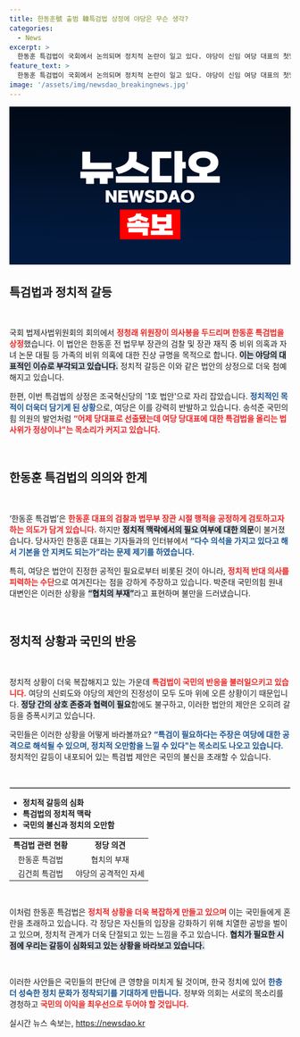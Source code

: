 ```yaml
---
title: 한동훈號 출범 韓특검법 상정에 야당은 무슨 생각?
categories:
  - News
excerpt: >
  한동훈 특검법이 국회에서 논의되며 정치적 논란이 일고 있다. 야당이 신임 여당 대표의 첫날 특검 법안을 상정한 가운데, 협치의 기로에서 보이는 갈등과 오만함이 국민의 우려를 낳고 있다. 이 사건은 정치적 풍향을 가늠할 중요한 시험대가 될 전망이다.
feature_text: >
  한동훈 특검법이 국회에서 논의되며 정치적 논란이 일고 있다. 야당이 신임 여당 대표의 첫날 특검 법안을 상정한 가운데, 협치의 기로에서 보이는 갈등과 오만함이 국민의 우려를 낳고 있다. 이 사건은 정치적 풍향을 가늠할 중요한 시험대가 될 전망이다.
image: '/assets/img/newsdao_breakingnews.jpg'
---
```


<p><img src="/assets/img/newsdao_breakingnews.jpg" alt="ontimetimes 속보" /></p>

<h2 data-ke-size="size26">특검법과 정치적 갈등</h2>

<p data-ke-size="size16">&nbsp;</p>

<p>국회 법제사법위원회의 회의에서 <b><span style="color: #ee2323;">정청래 위원장이 의사봉을 두드리며 한동훈 특검법을 상정</span></b>했습니다. 이 법안은 한동훈 전 법무부 장관의 검찰 및 장관 재직 중 비위 의혹과 자녀 논문 대필 등 가족의 비위 의혹에 대한 진상 규명을 목적으로 합니다. <b><span style="background-color: #21538527;">이는 야당의 대표적인 이슈로 부각되고 있습니다.</span></b> 정치적 갈등은 이와 같은 법안의 상정으로 더욱 첨예해지고 있습니다.</p>

<p>한편, 이번 특검법의 상정은 조국혁신당의 '1호 법안'으로 자리 잡았습니다. <b><span style="color: #1a5490;">정치적인 목적이 더욱더 담기게 된 상황</span></b>으로, 여당은 이를 강력히 반발하고 있습니다. 송석준 국민의힘 의원의 발언처럼 <b><span style="color: #ee2323;">“어제 당대표로 선출됐는데 여당 당대표에 대한 특검법을 올리는 법사위가 정상이냐"는 목소리가 커지고 있습니다.</span></b></p>

<p data-ke-size="size16">&nbsp;</p>

<h2 data-ke-size="size26">한동훈 특검법의 의의와 한계</h2>

<p data-ke-size="size16">&nbsp;</p>

<p>‘한동훈 특검법’은 <b><span style="color: #ee2323;">한동훈 대표의 검찰과 법무부 장관 시절 행적을 공정하게 검토하고자 하는 의도가 담겨 있습니다.</span></b> 하지만 <b><span style="background-color: #21538527;">정치적 맥락에서의 필요 여부에 대한 의문</span></b>이 불거졌습니다. 당사자인 한동훈 대표는 기자들과의 인터뷰에서 <b><span style="color: #1a5490;">“다수 의석을 가지고 있다고 해서 기본을 안 지켜도 되는가”라는 문제 제기를 하였습니다.</span></b></p>

<p>특히, 여당은 법안이 진정한 공적인 필요로부터 비롯된 것이 아니라, <b><span style="color: #ee2323;">정치적 반대 의사를 피력하는 수단</span></b>으로 여겨진다는 점을 강하게 주장하고 있습니다. 박준태 국민의힘 원내 대변인은 이러한 상황을 <b><span style="background-color: #21538527;">“협치의 부재”</span></b>라고 표현하며 불만을 드러냈습니다.</p>

<p data-ke-size="size16">&nbsp;</p>

<h2 data-ke-size="size26">정치적 상황과 국민의 반응</h2>

<p data-ke-size="size16">&nbsp;</p>

<p>정치적 상황이 더욱 복잡해지고 있는 가운데 <b><span style="color: #ee2323;">특검법이 국민의 반응을 불러일으키고 있습니다.</span></b> 여당의 신뢰도와 야당의 제안의 진정성이 모두 도마 위에 오른 상황이기 때문입니다. <b><span style="background-color: #21538527;">정당 간의 상호 존중과 협력이 필요</span></b>함에도 불구하고, 이러한 법안의 제안은 오히려 갈등을 증폭시키고 있습니다.</p>

<p>국민들은 이러한 상황을 어떻게 바라볼까요? <b><span style="color: #1a5490;">“특검이 필요하다는 주장은 여당에 대한 공격으로 해석될 수 있으며, 정치적 오만함을 느낄 수 있다"는 목소리도 나오고 있습니다.</span></b> 정치적인 갈등이 내포되어 있는 특검법 제안은 국민의 불신을 초래할 수 있습니다.</p>

<p data-ke-size="size16">&nbsp;</p>

<p><hr style="border:1px solid #ccc;"></hr></p>

<ul>
    <li><b>정치적 갈등의 심화</b></li>
    <li><b>특검법의 정치적 맥락</b></li>
    <li><b>국민의 불신과 정치의 오만함</b></li>
</ul>

<table style="width: 100%;">
    <tr>
        <td style="text-align: center; height: 17px;"><b>특검법 관련 현황</b></td>
        <td style="text-align: center; height: 17px;"><b>정당 의견</b></td>
    </tr>
    <tr>
        <td style="text-align: center; height: 17px;">한동훈 특검법</td>
        <td style="text-align: center; height: 17px;">협치의 부재</td>
    </tr>
    <tr>
        <td style="text-align: center; height: 17px;">김건희 특검법</td>
        <td style="text-align: center; height: 17px;">야당의 공격적인 자세</td>
    </tr>
</table>

<p data-ke-size="size16">&nbsp;</p>

<p>이처럼 한동훈 특검법은 <b><span style="color: #ee2323;">정치적 상황을 더욱 복잡하게 만들고 있으며</span></b> 이는 국민들에게 혼란을 초래하고 있습니다. 각 정당은 자신들의 입장을 강화하기 위해 치열한 공방을 벌이고 있으며, 정치적 관계가 더욱 단절되고 있는 느낌을 주고 있습니다. <b><span style="background-color: #21538527;">협치가 필요한 시점에 우리는 갈등이 심화되고 있는 상황을 바라보고 있습니다.</span></b> </p>

<p data-ke-size="size16">&nbsp;</p>

<p>이러한 사안들은 국민들의 판단에 큰 영향을 미치게 될 것이며, 한국 정치에 있어 <b><span style="color: #1a5490;">한층 더 성숙한 정치 문화가 정착되기를 기대하게 만듭니다.</span></b> 정부와 의회는 서로의 목소리를 경청하고 <b><span style="color: #ee2323;">국민의 이익을 최우선으로 두어야 할 것입니다.</span></b></p>
실시간 뉴스 속보는, <a href="https://newsdao.kr" rel="dofollow">https://newsdao.kr</a>


